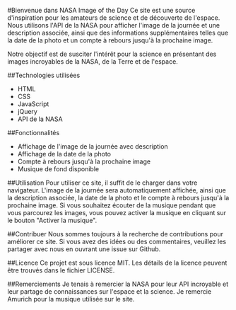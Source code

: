 
#Bienvenue dans NASA Image of the Day
Ce site est une source d'inspiration pour les amateurs de science et de découverte de l'espace. Nous utilisons l'API de la NASA pour afficher l'image de la journée et une description associée, ainsi que des informations supplémentaires telles que la date de la photo et un compte à rebours jusqu'à la prochaine image.

Notre objectif est de susciter l'intérêt pour la science en présentant des images incroyables de la NASA, de la Terre et de l'espace.

##Technologies utilisées
- HTML
- CSS
- JavaScript
- jQuery
- API de la NASA

##Fonctionnalités
- Affichage de l'image de la journée avec description
- Affichage de la date de la photo
- Compte à rebours jusqu'à la prochaine image
- Musique de fond disponible

##Utilisation
Pour utiliser ce site, il suffit de le charger dans votre navigateur. L'image de la journée sera automatiquement affichée, ainsi que la description associée, la date de la photo et le compte à rebours jusqu'à la prochaine image. Si vous souhaitez écouter de la musique pendant que vous parcourez les images, vous pouvez activer la musique en cliquant sur le bouton "Activer la musique".

##Contribuer
Nous sommes toujours à la recherche de contributions pour améliorer ce site. Si vous avez des idées ou des commentaires, veuillez les partager avec nous en ouvrant une issue sur Github.

##Licence
Ce projet est sous licence MIT. Les détails de la licence peuvent être trouvés dans le fichier LICENSE.

##Remerciements
Je tenais à remercier la NASA pour leur API incroyable et leur partage de connaissances sur l'espace et la science. Je remercie Amurich pour la musique utilisée sur le site.
